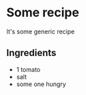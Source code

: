 Some recipe
===========

It's some generic recipe

## Ingredients

- 1 tomato
- salt
- some one hungry


